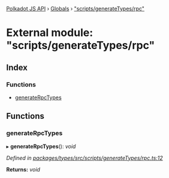 [Polkadot JS API](../README.md) › [Globals](../globals.md) › ["scripts/generateTypes/rpc"](_scripts_generatetypes_rpc_.md)

# External module: "scripts/generateTypes/rpc"

## Index

### Functions

* [generateRpcTypes](_scripts_generatetypes_rpc_.md#generaterpctypes)

## Functions

###  generateRpcTypes

▸ **generateRpcTypes**(): *void*

*Defined in [packages/types/src/scripts/generateTypes/rpc.ts:12](https://github.com/polkadot-js/api/blob/8ed2bda3a8/packages/types/src/scripts/generateTypes/rpc.ts#L12)*

**Returns:** *void*
